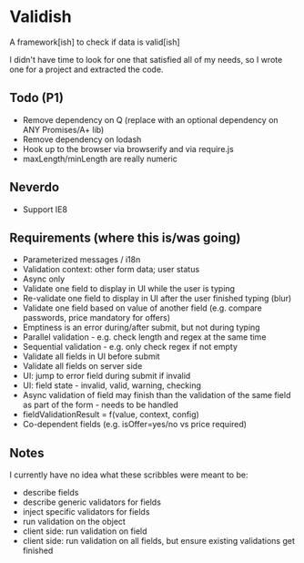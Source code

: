 # Validish

A framework[ish] to check if data is valid[ish]

I didn't have time to look for one that satisfied all of my needs, so I wrote one for a project and extracted the code.

## Todo (P1)

* Remove dependency on Q (replace with an optional dependency on ANY Promises/A+ lib)
* Remove dependency on lodash
* Hook up to the browser via browserify and via require.js
* maxLength/minLength are really numeric

## Neverdo

* Support IE8

## Requirements (where this is/was going)

* Parameterized messages / i18n
* Validation context: other form data; user status
* Async only
* Validate one field to display in UI while the user is typing
* Re-validate one field to display in UI after the user finished typing (blur)
* Validate one field based on value of another field (e.g. compare passwords, price mandatory for offers)
* Emptiness is an error during/after submit, but not during typing
* Parallel validation - e.g. check length and regex at the same time
* Sequential validation - e.g. only check regex if not empty
* Validate all fields in UI before submit
* Validate all fields on server side
* UI: jump to error field during submit if invalid
* UI: field state - invalid, valid, warning, checking
* Async validation of field may finish than the validation of the same field as part of the form - needs to be handled
* fieldValidationResult = f(value, context, config)
* Co-dependent fields (e.g. isOffer=yes/no vs price required)

## Notes

I currently have no idea what these scribbles were meant to be:
* describe fields
* describe generic validators for fields
* inject specific validators for fields
* run validation on the object
* client side: run validation on field
* client side: run validation on all fields, but ensure existing validations get finished
